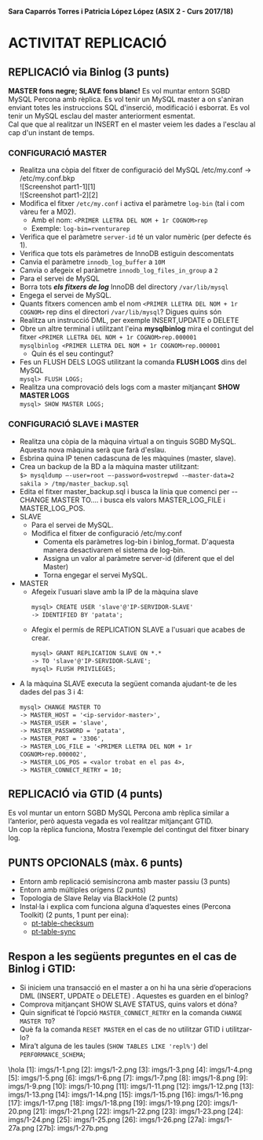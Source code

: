 **Sara Caparrós Torres i Patricia López López (ASIX 2 - Curs 2017/18)**  
# ACTIVITAT REPLICACIÓ #

## REPLICACIÓ via Binlog (3 punts)
**MASTER fons negre; SLAVE fons blanc!**
Es vol muntar entorn SGBD MySQL Percona amb rèplica. Es vol tenir un MySQL master a on s'aniran enviant totes les instruccions SQL d'inserció, modificació i esborrat. Es vol tenir un MySQL  esclau del master anteriorment esmentat.  
Cal que que al realitzar un INSERT en el master veiem les dades a l'esclau al cap d'un instant de temps.

### CONFIGURACIÓ MASTER

* Realitza una còpia del fitxer de configuració del MySQL /etc/my.conf → /etc/my.conf.bkp  
![Screenshot part1-1][1]  
![Screenshot part1-2][2] 
* Modifica el fitxer `/etc/my.conf` i activa el paràmetre `log-bin` (tal i com vàreu fer a M02).  
    * Amb el nom: `<PRIMER LLETRA DEL NOM + 1r COGNOM>rep`  
    * Exemple: `log-bin=rventurarep`  
* Verifica que el paràmetre `server-id` té un valor numèric (per defecte és 1).  
* Verifica que tots els paràmetres de InnoDB estiguin descomentats  
* Canvia el paràmetre `innodb_log_buffer` a `10M`  
* Canvia o afegeix el paràmetre `innodb_log_files_in_group` a `2`  
* Para el servei de MySQL  
* Borra tots ***els fitxers de log*** InnoDB del directory `/var/lib/mysql`  
* Engega el servei de MySQL.  
* Quants fitxers comencen amb el nom `<PRIMER LLETRA DEL NOM + 1r COGNOM>` rep dins el directori `/var/lib/mysql`? Digues quins són  
* Realitza un instrucció DML, per exemple INSERT,UPDATE o DELETE  
* Obre un altre terminal i utilitzant l'eina **mysqlbinlog** mira el contingut del fitxer `<PRIMER LLETRA DEL NOM + 1r COGNOM>rep.000001`  
    `mysqlbinlog <PRIMER LLETRA DEL NOM + 1r COGNOM>rep.000001`  
    * Quin és el seu contingut?  
* Fes un FLUSH DELS LOGS utilitzant la comanda **FLUSH LOGS** dins del MySQL  
    `mysql> FLUSH LOGS;`  
* Realitza una comprovació dels logs com a master mitjançant **SHOW MASTER LOGS**  
    `mysql> SHOW MASTER LOGS;`  



### CONFIGURACIÓ SLAVE i MASTER

* Realitza una còpia de la màquina virtual a on tinguis SGBD MySQL. Aquesta nova màquina serà que farà d'eslau.  
* Esbrina quina IP tenen cadascuna de les màquines (master, slave).  
* Crea un backup de la BD a la màquina master utilitzant:  
    `$> mysqldump –-user=root –-password=vostrepwd -–master-data=2 sakila > /tmp/master_backup.sql`  
* Edita el fitxer master_backup.sql i busca la línia que comenci per --CHANGE MASTER TO.... i busca els valors MASTER_LOG_FILE i MASTER_LOG_POS.  
* SLAVE  
    * Para el servei de MySQL.  
    * Modifica el fitxer de configuració /etc/my.conf  
        * Comenta els paràmetres log-bin i binlog_format. D'aquesta manera desactivarem el sistema de log-bin.  
        * Assigna un valor al paràmetre  server-id (diferent que el del Master)  
        * Torna engegar el servei MySQL.  
* MASTER  
    * Afegeix l'usuari slave amb la IP de la màquina slave  
        ```
        mysql> CREATE USER 'slave'@'IP-SERVIDOR-SLAVE'  
        -> IDENTIFIED BY 'patata';  
        ```
    * Afegix el permís de REPLICATION SLAVE a l'usuari que acabes de crear.  
        ```
        mysql> GRANT REPLICATION SLAVE ON *.*  
        -> TO 'slave'@'IP-SERVIDOR-SLAVE';  
        mysql> FLUSH PRIVILEGES;  
        ```
* A la màquina SLAVE executa la següent comanda ajudant-te de les dades del pas 3 i 4:  
    ```
    mysql> CHANGE MASTER TO  
    -> MASTER_HOST = '<ip-servidor-master>',  
    -> MASTER_USER = 'slave',  
    -> MASTER_PASSWORD = 'patata',  
    -> MASTER_PORT = '3306',  
    -> MASTER_LOG_FILE = '<PRIMER LLETRA DEL NOM + 1r COGNOM>rep.000002',  
    -> MASTER_LOG_POS = <valor trobat en el pas 4>,  
    -> MASTER_CONNECT_RETRY = 10;  
    ```

## REPLICACIÓ via GTID (4 punts)
Es vol muntar un entorn SGBD MySQL Percona amb rèplica similar a l’anterior, però aquesta vegada es vol realitzar mitjançant GTID.  
Un cop la rèplica funciona, Mostra l’exemple del contingut del fitxer binary log.  

## PUNTS OPCIONALS (màx. 6 punts)
* Entorn amb replicació semisíncrona amb master passiu (3 punts)  
* Entorn amb múltiples orígens (2 punts)  
* Topologia de Slave Relay via BlackHole (2 punts)  
* Instal·la i explica com funciona alguna d’aquestes eines (Percona Toolkit) (2 punts, 1 punt per eina):  
    * [pt-table-checksum](https://www.percona.com/doc/percona-toolkit/2.1/pt-table-checksum.html)  
    * [pt-table-sync](https://www.percona.com/doc/percona-toolkit/2.1/pt-table-sync.html)  

## Respon a les següents preguntes en el cas de Binlog i GTID:
* Si iniciem una transacció en el master a on hi ha una sèrie d’operacions DML (INSERT, UPDATE o DELETE) . Aquestes es guarden en el binlog?  
* Comprova mitjançant SHOW SLAVE STATUS, quins valors et dóna?  
* Quin significat té l’opció `MASTER_CONNECT_RETRY` en la comanda `CHANGE MASTER TO`?  
* Què fa la comanda `RESET MASTER` en el cas de no utilitzar GTID i utilitzar-lo?  
* Mira’t alguna de les taules (`SHOW TABLES LIKE 'repl%'`) del `PERFORMANCE_SCHEMA`;    


\hola
[1]: imgs/1-1.png
[2]: imgs/1-2.png
[3]: imgs/1-3.png
[4]: imgs/1-4.png
[5]: imgs/1-5.png
[6]: imgs/1-6.png
[7]: imgs/1-7.png
[8]: imgs/1-8.png
[9]: imgs/1-9.png
[10]: imgs/1-10.png
[11]: imgs/1-11.png
[12]: imgs/1-12.png
[13]: imgs/1-13.png
[14]: imgs/1-14.png
[15]: imgs/1-15.png
[16]: imgs/1-16.png
[17]: imgs/1-17.png
[18]: imgs/1-18.png
[19]: imgs/1-19.png
[20]: imgs/1-20.png
[21]: imgs/1-21.png
[22]: imgs/1-22.png
[23]: imgs/1-23.png
[24]: imgs/1-24.png
[25]: imgs/1-25.png
[26]: imgs/1-26.png
[27a]: imgs/1-27a.png
[27b]: imgs/1-27b.png